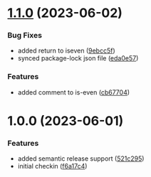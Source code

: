 # [1.1.0](https://github.com/chiragd03/nx-demo/compare/is-even-v1.0.0...is-even-v1.1.0) (2023-06-02)


### Bug Fixes

* added return to iseven ([9ebcc5f](https://github.com/chiragd03/nx-demo/commit/9ebcc5fcaafd277097a5469fbadc6d430237ddfb))
* synced package-lock json file ([eda0e57](https://github.com/chiragd03/nx-demo/commit/eda0e57d08b58f2077133939fbe43882b26b944f))


### Features

* added comment to is-even ([cb67704](https://github.com/chiragd03/nx-demo/commit/cb6770461f6e93f88930692c45aa05679ec2e0cd))

# 1.0.0 (2023-06-01)


### Features

* added semantic release support ([521c295](https://github.com/chiragd03/nx-demo/commit/521c295a0480e996db06918f0eab29c55367c77e))
* initial checkin ([f6a17c4](https://github.com/chiragd03/nx-demo/commit/f6a17c418a31fcd5b8732d4791756b7ba46627b1))
